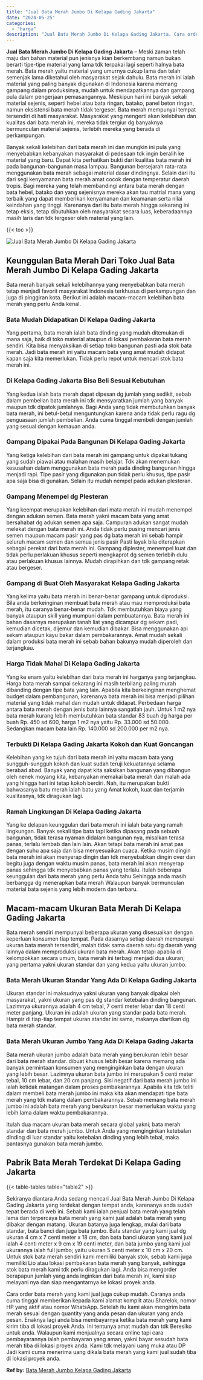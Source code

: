 ```yaml
---
title: "Jual Bata Merah Jumbo Di Kelapa Gading Jakarta"
date: "2024-05-25"
categories: 
  - "harga"
description: "Jual Bata Merah Jumbo Di Kelapa Gading Jakarta. Cara order bata merah yang kami jual juga cukup mudah. Caranya anda cuma tinggal memberikan kepada kami alama..."
---
```


**Jual Bata Merah Jumbo Di Kelapa Gading Jakarta** – Meski zaman telah maju dan bahan material pun jenisnya kian berkembang namun bukan berarti tipe-tipe material yang lama tdk terpakai lagi seperti halnya bata merah. Bata merah yaitu material yang umurnya cukup lama dan telah semenjak lama diketahui oleh masyarakat sejak dahulu. Bata merah ini ialah material yang paling banyak digunakan di Indonesia karena memang gampang dalam produksinya, mudah untuk mendapatkannya dan gampang pula dalam pengerjaan pemasangannya. Meskipun hari ini banyak sekali material sejenis, seperti hebel atau bata ringan, batako, panel beton ringan, namun eksistensi bata merah tidak tergeser. Bata merah mempunyai tempat tersendiri di hati masyarakat. Masyarakat yang mengerti akan kelebihan dan kualitas dari bata merah ini, mereka tidak tergiur dg banyaknya bermunculan material sejenis, terlebih mereka yang berada di perkampungan.

Banyak sekali kelebihan dari bata merah ini dan mungkin ini pula yang menyebabkan kebanyakan masyarakat di pedesaan tdk ingin beralih ke material yang baru. Dapat kita perhatikan bukti dari kualitas bata merah ini pada bangunan-bangunan masa lampau. Bangunan bersejarah rata-rata menggunakan bata merah sebagai material dasar dindingnya. Selain dari itu dari segi kenyamanan bata merah amat cocok dengan temperatur daerah tropis. Bagi mereka yang telah membandingi antara bata merah dengan bata hebel, batako dan yang sejenisnya mereka akan tau matrial mana yang terbaik yang dapat memberikan kenyamanan dan keamanan serta nilai keindahan yang tinggi. Karenanya dari itu bata merah hingga sekarang ini tetap eksis, tetap dibutuhkan oleh masyarakat secara luas, keberadaannya masih laris dan tdk tergeser oleh material yang lain.

{{< toc >}}

![Jual Bata Merah Jumbo Di Kelapa Gading Jakarta](/images/jual-bata-merah-38.png)

## Keunggulan Bata Merah Dari Toko Jual Bata Merah Jumbo Di Kelapa Gading Jakarta

Bata merah banyak sekali kelebihannya yang menyebabkan bata merah tetap menjadi favorit masyarakat Indonesia terkhusus di perkampungan dan juga di pinggiran kota. Berikut ini adalah macam-macam kelebihan bata merah yang perlu Anda kenal.

### Bata Mudah Didapatkan Di Kelapa Gading Jakarta

Yang pertama, bata merah ialah bata dinding yang mudah ditemukan di mana saja, baik di toko material ataupun di lokasi pembakaran bata merah sendiri. Kita bisa menyaksikan di setiap toko bangunan pasti ada stok bata merah. Jadi bata merah ini yaitu macam bata yang amat mudah didapat kapan saja kita memerlukan. Tidak perlu repot untuk mencari stok bata merah ini.

### Di Kelapa Gading Jakarta Bisa Beli Sesuai Kebutuhan

Yang kedua ialah bata merah dapat dipesan dg jumlah yang sedikit, sebab dalam pembelian bata merah ini tdk mensyaratkan jumlah yang banyak maupun tdk dipatok jumlahnya. Bagi Anda yang tidak membutuhkan banyak bata merah, ini betul-betul menguntungkan karena anda tidak perlu ragu dg penguasaan jumlah pembelian. Anda cuma tinggal membeli dengan jumlah yang sesuai dengan kemauan anda.

### Gampang Dipakai Pada Bangunan Di Kelapa Gading Jakarta

Yang ketiga kelebihan dari bata merah ini gampang untuk dipakai tukang yang sudah piawai atau malahan masih belajar. Tdk akan menemukan kesusahan dalam menggunakan bata merah pada dinding bangunan hingga menjadi rapi. Tipe pasir yang digunakan pun tidak perlu khusus, tipe pasir apa saja bisa di gunakan. Selain itu mudah nempel pada adukan plesteran.

### Gampang Menempel dg Plesteran

Yang keempat merupakan kelebihan dari mata merah ini mudah menempel dengan adukan semen. Bata merah yakni macam bata yang amat bersahabat dg adukan semen apa saja. Campuran adukan sangat mudah melekat dengan bata merah ini. Anda tidak perlu pusing mencari jenis semen maupun macam pasir yang pas dg bata merah ini sebab hampir seluruh macam semen dan semua jenis pasir Pasti layak bila diterapkan sebagai perekat dari bata merah ini. Gampang diplester, menempel kuat dan tidak perlu perlakuan khusus seperti mengkaprot dg semen terlebih dulu atau perlakuan khusus lainnya. Mudah dirapihkan dan tdk gampang retak atau bergeser.

### Gampang di Buat Oleh Masyarakat Kelapa Gading Jakarta

Yang kelima yaitu bata merah ini benar-benar gampang untuk diproduksi. Bila anda berkeinginan membuat bata merah atau mau memproduksi bata merah, itu caranya benar-benar mudah. Tdk membutuhkan biaya yang banyak ataupun skill yang mumpuni dalam pembuatannya. Bata merah ini bahan dasarnya merupakan tanah liat yang dicampur dg sekam padi, kemudian dicetak, dijemur dan kemudian dibakar. Bisa menggunakan api sekam ataupun kayu bakar dalam pembakarannya. Amat mudah sekali dalam produksi bata merah ini sebab bahan bakunya mudah diperoleh dan terjangkau.

### Harga Tidak Mahal Di Kelapa Gading Jakarta

Yang ke enam yaitu kelebihan dari bata merah ini harganya yang terjangkau. Harga bata merah sampai sekarang ini masih terbilang paling murah dibanding dengan tipe bata yang lain. Apabila kita berkeinginan menghemat budget dalam pembangunan, karenanya bata merah ini bisa menjadi pilihan material yang tidak mahal dan mudah untuk didapat. Perbedaan harga antara bata merah dengan jenis bata lainnya sangatlah jauh. Untuk 1 m2 nya bata merah kurang lebih membutuhkan bata standar 83 buah dg harga per buah Rp. 450 sd 600, harga 1 m2 nya yaitu Rp. 33.000 sd 50.000. Sedangkan macam bata lain Rp. 140.000 sd 200.000 per m2 nya.

### Terbukti Di Kelapa Gading Jakarta Kokoh dan Kuat Goncangan

Kelebihan yang ke tujuh dari bata merah ini yaitu macam bata yang sungguh-sungguh kokoh dan kuat sudah teruji kekuatannya selama berabad abad. Banyak yang dapat kita saksikan bangunan yang dibangun oleh nenek moyang kita, kebanyakan memakai bata merah dan malah ada yang hingga hari ini tetap kokoh berdiri. Nah, itu merupakan bukti bahwasanya batu merah ialah batu yang Amat kokoh, kuat dan terjamin kualitasnya, tdk diragukan lagi.

### Ramah Lingkungan Di Kelapa Gading Jakarta

Yang ke delapan keunggulan dari bata merah ini ialah bata yang ramah lingkungan. Banyak sekali tipe bata tapi ketika dipasang pada sebuah bangunan, tidak terasa nyaman didalam bangunan nya, misalkan terasa panas, terlalu lembab dan lain lain. Akan tetapi bata merah ini amat pas dengan suhu apa saja dan bisa menyesuaikan cuaca. Ketika musim dingin bata merah ini akan menyerap dingin dan tdk menyebabkan dingin over dan begitu juga dengan waktu musim panas, bata merah ini akan menyerap panas sehingga tdk menyebabkan panas yang terlalu. Itulah beberapa keunggulan dari bata merah yang perlu Anda tahu Sehingga anda masih berbangga dg menerapkan bata merah Walaupun banyak bermunculan material bata sejenis yang lebih modern dan terbaru.

## Macam-macam Ukuran Bata Merah Di Kelapa Gading Jakarta

Bata merah sendiri mempunyai beberapa ukuran yang disesuaikan dengan keperluan konsumen tiap tempat. Pada dasarnya setiap daerah mempunyai ukuran bata merah tersendiri, malah tidak sama daerah satu dg daerah yang lainnya dalam memproduksi ukuran bata merah. Akan tetapi apabila di kelompokkan secara umum, bata merah ini terbagi menjadi dua ukuran; yang pertama yakni ukuran standar dan yang kedua yaitu ukuran jumbo.

### Bata Merah Ukuran Standar Yang Ada Di Kelapa Gading Jakarta

Ukuran standar ini maksudnya yakni ukuran yang banyak dipakai oleh masyarakat, yakni ukuran yang pas dg standar ketebalan dinding bangunan. Lazimnya ukurannya adalah 4 cm tebal, 7 centi meter lebar dan 18 centi meter panjang. Ukuran ini adalah ukuran yang standar pada bata merah. Hampir di tiap-tiap tempat ukuran standar ini sama, makanya diartikan dg bata merah standar.

### Bata Merah Ukuran Jumbo Yang Ada Di Kelapa Gading Jakarta

Bata merah ukuran jumbo adalah bata merah yang berukuran lebih besar dari bata merah standar. dibuat khusus lebih besar karena memang ada banyak permintaan konsumen yang menginginkan bata dengan ukuran yang lebih besar. Lazimnya ukuran bata jumbo ini merupakan 5 centi meter tebal, 10 cm lebar, dan 20 cm panjang. Sisi negatif dari bata merah jumbo ini ialah ketidak matangan dalam proses pembakarannya. Apabila kita tdk teliti dalam membeli bata merah jumbo ini maka kita akan mendapati tipe bata merah yang tdk matang dalam pembakarannya. Sebab memang bata merah jumbo ini adalah bata merah yang berukuran besar memerlukan waktu yang lebih lama dalam waktu pembakarannya.

Itulah dua macam ukuran bata merah secara global yakni; bata merah standar dan bata merah jumbo. Untuk Anda yang menginginkan ketebalan dinding di luar standar yaitu ketebalan dinding yang lebih tebal, maka pantasnya gunakan bata merah jumbo.

## Pabrik Bata Merah Terdekat Di Kelapa Gading Jakarta

{{< table-tables table="table2" >}}

Sekiranya diantara Anda sedang mencari Jual Bata Merah Jumbo Di Kelapa Gading Jakarta yang terdekat dengan tempat anda, karenanya anda sudah tepat berada di web ini. Sebab kami ialah penjual bata merah yang telah lama dan terpercaya bata merah yang kami jual adalah bata merah yang dibakar dengan matang. Ukuran batanya juga lengkap, mulai dari bata standar, bata banci dan juga bata jumbo. Bata standar yang kami jual dg ukuran 4 cm x 7 centi meter x 18 cm, dan bata banci ukuran yang kami jual ialah 4 centi meter x 9 cm x 19 centi meter, dan bata jumbo yang kami jual ukurannya ialah full jumbo; yaitu ukuran 5 centi meter x 10 cm x 20 cm. Untuk stok bata merah sendiri kami memiliki banyak stok, sebab kami juga memiliki Lio atau lokasi pembakaran bata merah yang banyak, sehingga stok bata merah kami tdk perlu diragukan lagi. Anda bisa mengorder berapapun jumlah yang anda inginkan dari bata merah ini, kami siap melayani nya dan siap mengantarnya ke lokasi proyek anda.

Cara order bata merah yang kami jual juga cukup mudah. Caranya anda cuma tinggal memberikan kepada kami alamat komplit atau Sharelok, nomor HP yang aktif atau nomor WhatsApp. Setelah itu kami akan mengirim bata merah sesuai dengan quantity yang anda pesan dan ukuran yang anda pesan. Enaknya lagi anda bisa membayarnya ketika bata merah yang kami kirim tiba di lokasi proyek Anda. Ini tentunya amat mudah dan tdk Beresiko untuk anda. Walaupun kami menjualnya secara online tapi cara pembayarannya ialah pembayaran yang aman, yakni bayar sesudah bata merah tiba di lokasi proyek anda. Kami tdk melayani uang muka atau DP Jadi kami cuma menerima uang dikala bata merah yang kami jual sudah tiba di lokasi proyek anda.

**Ref by:** [Bata Merah Jumbo Kelapa Gading Jakarta](https://id.wikipedia.org/wiki/Bata)
